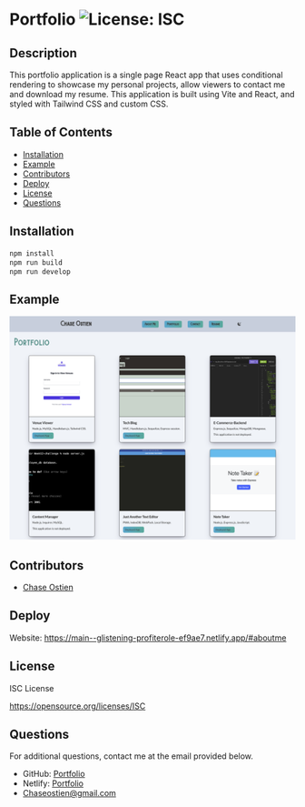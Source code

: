 # Portfolio ![License: ISC](https://img.shields.io/badge/License-ISC-blue.svg)


## Description
This portfolio application is a single page React app that uses conditional rendering to showcase my personal projects, allow viewers to contact me and download my resume. This application is built using Vite and React, and styled with Tailwind CSS and custom CSS. 


## Table of Contents

- [Installation](#installation)
- [Example](#example)
- [Contributors](#contributors)
- [Deploy](#deploy)
- [License](#license)
- [Questions](#questions)

## Installation

```
npm install
npm run build
npm run develop
```

## Example

![Screenshot of application.](./src/assets/img/Screenshot123.png)


## Contributors

* [Chase Ostien](https://github.com/ChaseOstien)

## Deploy

Website: https://main--glistening-profiterole-ef9ae7.netlify.app/#aboutme

## License

ISC License

https://opensource.org/licenses/ISC

## Questions

For additional questions, contact me at the email provided below.

- GitHub: [Portfolio](https://github.com/ChaseOstien/Portfolio)
- Netlify: [Portfolio](https://main--glistening-profiterole-ef9ae7.netlify.app/#aboutme)
- Chaseostien@gmail.com